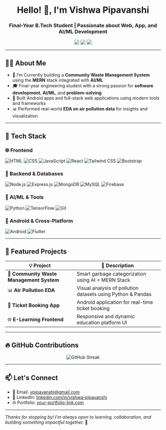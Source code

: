 <!-- GitHub Profile README.md -->

<h1 align="center">Hello! 👋, I'm Vishwa Pipavanshi</h1>

<h3 align="center">Final-Year B.Tech Student | Passionate about Web, App, and AI/ML Development</h3>


<p align="center">
  <a href="mailto:vpipavanshi@gmail.com"><img src="https://img.shields.io/badge/Email-D14836?style=flat&logo=gmail&logoColor=white" /></a>
  <a href="www.linkedin.com/in/vishwa-pipavanshi"><img src="https://img.shields.io/badge/LinkedIn-blue?style=flat&logo=linkedin&logoColor=white" /></a>
  <a href="https://your-portfolio-link.com"><img src="https://img.shields.io/badge/Portfolio-000000?style=flat&logo=github&logoColor=white" /></a>
</p>

---

## 🧑‍💻 About Me

- 🔭 I’m Currently building a **Community Waste Management System** using the **MERN** stack integrated with **AI/ML** 
- 🎓 Final-year engineering student with a strong passion for **software development**, **AI/ML**, and **problem-solving**
- 📱 Built Android apps and full-stack web applications using modern tools and frameworks
- 📊 Performed real-world **EDA on air pollution data** for insights and visualization

---

## 💼 Tech Stack

### 🌐 Frontend
![HTML](https://img.shields.io/badge/HTML5-E34F26?style=flat&logo=html5&logoColor=white)
![CSS](https://img.shields.io/badge/CSS3-1572B6?style=flat&logo=css3&logoColor=white)
![JavaScript](https://img.shields.io/badge/JavaScript-F7DF1E?style=flat&logo=javascript&logoColor=black)
![React](https://img.shields.io/badge/React-20232A?style=flat&logo=react&logoColor=61DAFB)
![Tailwind CSS](https://img.shields.io/badge/TailwindCSS-06B6D4?style=flat&logo=tailwind-css&logoColor=white)
![Bootstrap](https://img.shields.io/badge/Bootstrap-7952B3?style=flat&logo=bootstrap&logoColor=white)

### 🔧 Backend & Databases
![Node.js](https://img.shields.io/badge/Node.js-339933?style=flat&logo=node.js&logoColor=white)
![Express.js](https://img.shields.io/badge/Express.js-000000?style=flat&logo=express&logoColor=white)
![MongoDB](https://img.shields.io/badge/MongoDB-47A248?style=flat&logo=mongodb&logoColor=white)
![MySQL](https://img.shields.io/badge/MySQL-00758F?style=flat&logo=mysql&logoColor=white)
![Firebase](https://img.shields.io/badge/Firebase-FFCA28?style=flat&logo=firebase&logoColor=black)

### 🤖 AI/ML & Tools
![Python](https://img.shields.io/badge/Python-3776AB?style=flat&logo=python&logoColor=white)
![TensorFlow](https://img.shields.io/badge/TensorFlow-FF6F00?style=flat&logo=tensorflow&logoColor=white)
![Git](https://img.shields.io/badge/Git-F05032?style=flat&logo=git&logoColor=white)

### 📱 Android & Cross-Platform
![Android](https://img.shields.io/badge/Android-3DDC84?style=flat&logo=android&logoColor=white)
![Flutter](https://img.shields.io/badge/Flutter-02569B?style=flat&logo=flutter&logoColor=white)

---

## 📌 Featured Projects

| 💡 Project | 📝 Description |
|------------|----------------|
| 🚀 **Community Waste Management System** | Smart garbage categorization using AI + MERN Stack |
| 📊 **Air Pollution EDA** | Visual analysis of pollution datasets using Python & Pandas |
| 📱 **Ticket Booking App** | Android application for real-time ticket booking |
| 🌐 **E-Learning Frontend** | Responsive and dynamic education platform UI |

---

## 🔥 GitHub Contributions

<p align="center">
  <img src="https://git-hub-streak-stats.vercel.app/?user=vishwapipavanshi&theme=tokyonight&hide_border=true&date_format=M%20j%5B,%20Y%5D" alt="GitHub Streak" />
</p>


---

## 📫 Let's Connect

- 📧 Email: [vpipavanshi@gmail.com](mailto:vpipavanshi@gmail.com)  
- 🔗 LinkedIn: [linkedin.com/in/vishwa-pipavanshi](www.linkedin.com/in/vishwa-pipavanshi)  
- 🌐 Portfolio: [your-portfolio-link.com](https://your-portfolio-link.com)

---

_Thanks for stopping by! I'm always open to learning, collaboration, and building something impactful together._ 🚀
